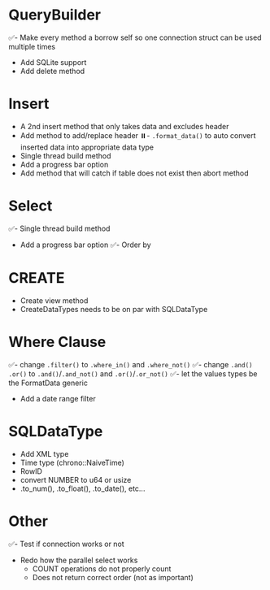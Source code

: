 # QueryBuilder
✅- Make every method a borrow self so one connection struct can be used multiple times
- Add SQLite support
- Add delete method

# Insert
- A 2nd insert method that only takes data and excludes header
- Add method to add/replace header
⏸️- `.format_data()` to auto convert inserted data into appropriate data type
- Single thread build method
- Add a progress bar option
- Add method that will catch if table does not exist then abort method

# Select 
✅- Single thread build method
- Add a progress bar option
✅- Order by

# CREATE
- Create view method
- CreateDataTypes needs to be on par with SQLDataType

# Where Clause
✅- change `.filter()` to `.where_in()` and `.where_not()`
✅- change `.and()` `.or()` to  `.and()`/`.and_not()` and `.or()`/`.or_not()`
✅- let the values types be the FormatData generic
- Add a date range filter

# SQLDataType
- Add XML type
- Time type (chrono::NaiveTime)
- RowID
- convert NUMBER to u64 or usize
- .to_num(), .to_float(), .to_date(), etc...

# Other
✅- Test if connection works or not
- Redo how the parallel select works
    - COUNT operations do not properly count
    - Does not return correct order (not as important)